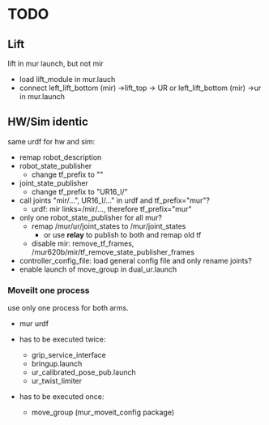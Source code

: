 # TODO

## Lift

lift in mur launch, but not mir

- load lift_module in mur.lauch
- connect left_lift_bottom (mir) ->lift_top -> UR or left_lift_bottom (mir) ->ur in mur.launch

## HW/Sim identic

same urdf for hw and sim:

- remap robot_description
- robot_state_publisher
    - change tf_prefix to ""
- joint_state_publisher
    - change tf_prefix to "UR16_l/"
- call joints "mir/...", UR16_l/..." in urdf and tf_prefix="mur"?
    - urdf: mir links=/mir/..., therefore tf_prefix="mur"
- only one robot_state_publisher for all mur?
    - remap /mur/ur/joint_states to /mur/joint_states
        - or use **relay** to publish to both and remap old tf
    - disable mir: remove_tf_frames, /mur620b/mir/tf_remove_state_publisher_frames
- controller_config_file: load general config file and only rename joints?
- enable launch of move_group in dual_ur.launch

### MoveiIt one process

use only one process for both arms.

- mur urdf
- has to be executed twice:
    - grip_service_interface
    - bringup.launch
    - ur_calibrated_pose_pub.launch
    - ur_twist_limiter

- has to be executed once:
    - move_group (mur_moveit_config package)
